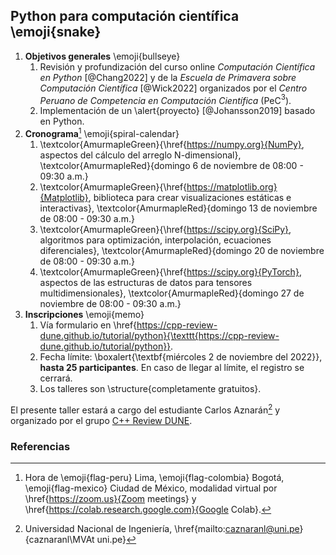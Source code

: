 ## Python para computación científica \emoji{snake}

1. **Objetivos generales** \emoji{bullseye}
   1. Revisión y profundización del curso online
   *Computación Científica en Python* [@Chang2022] y de la
   *Escuela de Primavera sobre Computación Científica* [@Wick2022]
   organizados por el
   *Centro Peruano de Competencia en Computación Científica*
   (PeC$^3$).
   2. Implementación de un \alert{proyecto} [@Johansson2019] basado
   en Python.
2. **Cronograma**[^1] \emoji{spiral-calendar}
   1. \textcolor{AmurmapleGreen}{\href{https://numpy.org}{NumPy}, aspectos del cálculo del arreglo N-dimensional},
   \textcolor{AmurmapleRed}{domingo 6 de noviembre de 08:00 - 09:30 a.m.}
   1. \textcolor{AmurmapleGreen}{\href{https://matplotlib.org}{Matplotlib}, biblioteca para crear visualizaciones estáticas e interactivas},
   \textcolor{AmurmapleRed}{domingo 13 de noviembre de 08:00 - 09:30 a.m.}
   1. \textcolor{AmurmapleGreen}{\href{https://scipy.org}{SciPy}, algoritmos para optimización, interpolación, ecuaciones diferenciales},
   \textcolor{AmurmapleRed}{domingo 20 de noviembre de 08:00 - 09:30 a.m.}
   1. \textcolor{AmurmapleGreen}{\href{https://scipy.org}{PyTorch}, aspectos de las estructuras de datos para tensores multidimensionales},
   \textcolor{AmurmapleRed}{domingo 27 de noviembre de 08:00 - 09:30 a.m.}
3. **Inscripciones** \emoji{memo}
   1. Vía formulario en
   \href{https://cpp-review-dune.github.io/tutorial/python}{\texttt{https://cpp-review-dune.github.io/tutorial/python}}.
   1. Fecha límite: \boxalert{\textbf{miércoles 2 de noviembre del 2022}}, **hasta 25 participantes**.
   En caso de llegar al límite, el registro se cerrará.
   1. Los talleres son \structure{completamente gratuitos}.

El presente taller estará a cargo del estudiante Carlos Aznarán[^2] y
organizado por el grupo
[C++ Review DUNE](https://github.com/cpp-review-dune).

### Referencias

[^1]: Hora de \emoji{flag-peru} Lima, \emoji{flag-colombia} Bogotá, \emoji{flag-mexico} Ciudad de México, modalidad virtual por \href{https://zoom.us}{Zoom meetings} y \href{https://colab.research.google.com}{Google Colab}.
[^2]: Universidad Nacional de Ingeniería,
\href{mailto:caznaranl@uni.pe}{caznaranl\MVAt uni.pe}

<!--
Actividades:

- Invitación al grupo de telegram en la primera sesión.
- Mostrar ejemplos de los métodos disponibles, tipos de datos
- Manejo de clases, excepciones, archivos.
- Probar otros software como dea.II, Dolfinx o Dune en python para la resolución de ecuaciones.
- https://pythontutor.com
Temas:

1. Fundamentos de la computadora
2. Estudio de la programación orientada a objetos [https://docs.python.org/es/3/tutorial/classes.html](https://docs.python.org/es/3/tutorial/classes.html)
3. Manejo de errores y excepciones [https://docs.python.org/es/3/tutorial/errors.html](https://docs.python.org/es/3/tutorial/errors.html)
4. Manipulación de archivos [https://docs.python.org/es/3/tutorial/inputoutput.html](https://docs.python.org/es/3/tutorial/inputoutput.html)
5. Tipos de datos en Python

Reuniones:
- Hacer host a otra persona distinta de la que comparte.
- Enable waiting room, habilitar sonido.
- Tener un link de meet
- No se ofrece un certificado o constancia porque se trata de un grupo de estudio.
- Asistencia libre, clases grabadas si se permite.

Formulario:
- Nombre
- Correo
- Especialidad
- Institución

Post formulario: 

1. Herramientas opcionales para mejorar la interacción
2. Canal de Telegram Repaso de Python Pec3.
3. GitHub Discussions. (se requiere una cuenta de GitHub)
4. Google Colab (no se requiere la instalación)
5. GitHub classroom (para los ejercicios de práctica)
6. logo
7. Pedir confirmación de recepción de link
-->